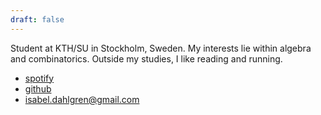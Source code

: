 ```yaml
---
draft: false
---
```


Student at KTH/SU in Stockholm, Sweden. My interests lie within algebra and combinatorics. Outside my studies, I like reading and running. 

- [spotify](https://open.spotify.com/user/q2r0ontmw48z1mc7u2elyho2u?si=c6ce6815a8854d9a)
- [github](https://github.com/isabeldahlgren) 
- <isabel.dahlgren@gmail.com>
